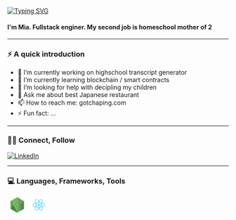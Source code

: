 [![Typing SVG](https://readme-typing-svg.demolab.com/?lines=Hi+There.+I'm+glad+you+are+here!;+Make+yourself+at+home+👋)](https://git.io/typing-svg)

#### I'm Mia. Fullstack enginer. My second job is homeschool mother of 2

---


### ⚡️ A quick introduction
- 🔭 I’m currently working on highschool transcript generator
- 🌱 I’m currently learning blockchain / smart contracts
- 🤔 I’m looking for help with decipling my children
- 💬 Ask me about best Japanese restaurant
- 📫 How to reach me: gotchaping.com
- ⚡ Fun fact: ...


---


### 🤝🏻 Connect, Follow

[![LinkedIn](https://img.shields.io/badge/LinkedIn-0077B5?style=for-the-badge&logo=linkedin&logoColor=white)](https://www.linkedin.com/in/mia-noriko-watanabe-27727b2/)



---

### 💻 Languages, Frameworks, Tools
<p float="left">
<img style="padding:5px;" align="center" alt="NodeJS" width="35px" src="https://raw.githubusercontent.com/github/explore/80688e429a7d4ef2fca1e82350fe8e3517d3494d/topics/nodejs/nodejs.png"/>
<img style="padding:5px;" align="center" alt="ReactJs" width="35px" src="https://raw.githubusercontent.com/github/explore/80688e429a7d4ef2fca1e82350fe8e3517d3494d/topics/react/react.png"/>
<!-- and more such images with different URLs in src -->
</p>
<!--
**NinjyaMaster/NinjyaMaster** is a ✨ _special_ ✨ repository because its `README.md` (this file) appears on your GitHub profile.

Here are some ideas to get you started:

- 🔭 I’m currently working on ...
- 🌱 I’m currently learning ...
- 👯 I’m looking to collaborate on ...
- 🤔 I’m looking for help with ...
- 💬 Ask me about ...
- 📫 How to reach me: ...
- 😄 Pronouns: ...
- ⚡ Fun fact: ...
-->
